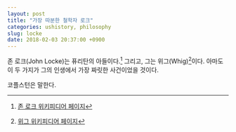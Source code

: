 ```yaml
---
layout: post
title: "가장 따분한 철학자 로크"
categories: ushistory, philosophy
slug: locke
date: 2018-02-03 20:37:00 +0900
---
```


존 로크(John Locke)는 퓨리탄의 아들이다.[^1] 그리고, 그는 위그(Whig)[^2]이다. 아마도 이 두 가지가 그의 인생에서 가장 짜릿한 사건이었을 것이다.

[^1]: [존 로크 위키피디어 페이지](https://en.wikipedia.org/wiki/John_Locke)
[^2]: [위그 위키피디어 페이지](https://en.wikipedia.org/wiki/Whigs_(British_political_party))

코플스턴은 말한다.
